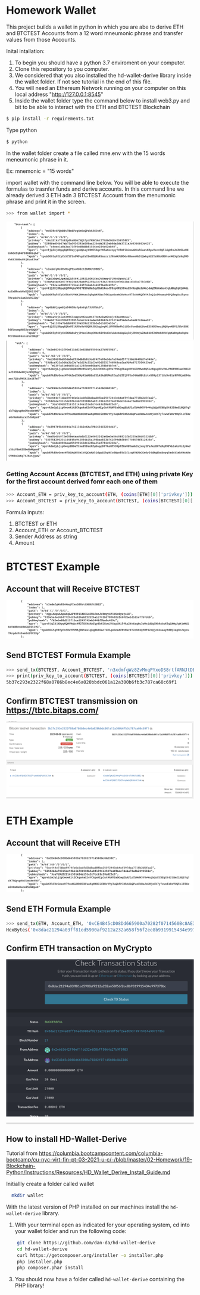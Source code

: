 # Homework Wallet

This project builds a wallet in python in which you are abe to derive ETH and BTCTEST Accounts from a 12 word mneumonic phrase  and transfer values from those Accounts.

Inital intallation:
1) To begin you should have a python 3.7 enviroment on your computer.
2) Clone this repository to you computer.
3) We considered that you also installed the hd-wallet-derive library inside the wallet folder. If not see tutorial in the end of this file.
4) You will need an Ethereum Network running on your computer on this local address "http://127.0.0.1:8545"
5) Inside the wallet folder type the command below to install web3.py and bit to be able to interact with the ETH  and BTCTEST Blockchain
```bash
$ pip install -r requirements.txt
```

Type python
```bash
$ python
```

In the wallet folder create a file called mne.env with the 15 words meneumonic phrase in it.

Ex:
mnemonic = "15 words"


import wallet with the command line below. You will be able to execute the formulas to trasnfer funds and derive accounts.
In this command line we already derived 3 ETH adn 3 BTCTEST Account from the menumonic phrase and print it in the screen.
```bash
>>> from wallet import *
```
![image](https://github.com/abacella/wallet/blob/main/Screenshots/btc_derive.png)
![image](https://github.com/abacella/wallet/blob/main/Screenshots/eth_derive.png)


### Getting Account Access (BTCTEST, and ETH) using private Key for the first account derived fomr each one of them
```bash
>>> Account_ETH = priv_key_to_account(ETH, (coins[ETH][0]['privkey']))
>>> Account_BTCTEST = priv_key_to_account(BTCTEST, (coins[BTCTEST][0]['privkey']))
```

Formula inputs:
1. BTCTEST or ETH
2. Account_ETH or Account_BTCTEST
3. Sender Address as string
4. Amount

# BTCTEST Example

## Account that will Receive BTCTEST
![image](https://github.com/abacella/wallet/blob/main/Screenshots/btc_address.png)

## Send BTCTEST Formula Example

```bash
>>> send_tx(BTCTEST, Account_BTCTEST, 'n3xdmfgWz8ZvMnqPYxoDS8rtfARNJtDBE2', 0.0000001)
>>> print(priv_key_to_account(BTCTEST, (coins[BTCTEST][0]['privkey'])).get_transactions()[0])
5b37c293e2322f68a0786b8ec4e6a020bbdc061a12a300b6fb3c787ca60c69f1
```

## Confirm BTCTEST transmission on https://tbtc.bitaps.com/
![image](https://github.com/abacella/wallet/blob/main/Screenshots/btc_block.png)

# ETH Example

## Account that will Receive ETH
![image](https://github.com/abacella/wallet/blob/main/Screenshots/eth_address.png)

## Send ETH Formula Example
```bash
>>> send_tx(ETH, Account_ETH, '0xCE4B45cD08Dd665900a70282f0714560Bc8AE38C', 1000)
HexBytes('0x8dac21294a03ff81ed5900af9212a232a658f56f2ee8b9319915434e997378bc')
```

## Confirm ETH transaction on MyCrypto
![image](https://github.com/abacella/wallet/blob/main/Screenshots/eth_mycrypto.png)

--------------------------------------------------------------------------------------------------------------------------------------------------------------------
## How to install HD-Wallet-Derive
Tutorial from https://columbia.bootcampcontent.com/columbia-bootcamp/cu-nyc-virt-fin-pt-03-2021-u-c/-/blob/master/02-Homework/19-Blockchain-Python/Instructions/Resources/HD_Wallet_Derive_Install_Guide.md

Initiallly create a folder called wallet

```bash
  mkdir wallet
```

With the latest version of PHP installed on our machines install the `hd-wallet-derive` library.

1. With your terminal open as indicated for your operating system, cd into your wallet folder and run the following code:

```bash
    git clone https://github.com/dan-da/hd-wallet-derive
    cd hd-wallet-derive
    curl https://getcomposer.org/installer -o installer.php
    php installer.php
    php composer.phar install
```

3. You should now have a folder called `hd-wallet-derive` containing the PHP library!










